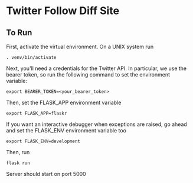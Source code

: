 # Twitter Follow Diff Site

## To Run
First, activate the virtual environment. On a UNIX system run

`. venv/bin/activate`

Next, you'll need a credentials for the Twitter API. In particular, we
use the bearer token, so run the following command to set the environment variable:

`export BEARER_TOKEN=<your_bearer_token>`

Then, set the FLASK_APP environment variable

`export FLASK_APP=flaskr`

If you want an interactive debugger when exceptions are raised, go ahead and set the
FLASK_ENV environment variable too

`export FLASK_ENV=development`

Then, run

`flask run`

Server should start on port 5000
